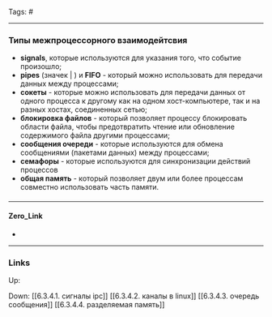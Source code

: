Tags: #
***
### Типы межпроцессорного взаимодейтсвия
- **signals**, которые используются для указания того, что событие произошло;
- **pipes** (значек | ) и **FIFO** - который можно использовать для передачи данных между процессами;
- **сокеты** - которые можно использовать для передачи данных от одного процесса к другому как на одном хост-компьютере, так и на разных хостах, соединенных сетью;
- **блокировка файлов** - который позволяет процессу блокировать области файла, чтобы предотвратить чтение или обновление содержимого файла другими процессами;
- **сообщения очереди** - которые используются для обмена сообщениями (пакетами данных) между процессами;
- **семафоры** - которые используются для синхронизации действий процессов
- **общая память** - который позволяет двум или более процессам совместно использовать часть памяти.

####

***
#### Zero_Link
- 
***
### Links
Up:

Down:
[[6.3.4.1. сигналы ipc]]
[[6.3.4.2. каналы в linux]]
[[6.3.4.3. очередь сообщения]]
[[6.3.4.4. разделяемая память]]